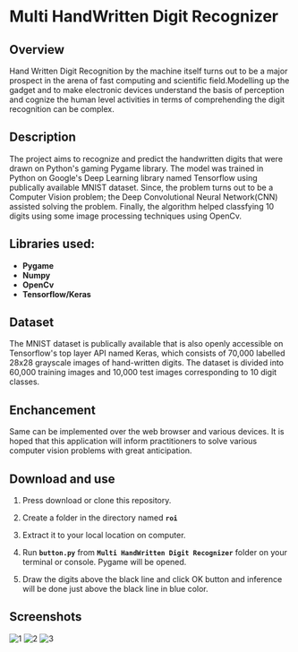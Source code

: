 # Multi HandWritten Digit Recognizer

## Overview 
Hand Written Digit Recognition by the machine itself turns out to be a major prospect in the arena of fast computing and scientific field.Modelling up the gadget and to make electronic devices understand the basis of perception and cognize the human level activities in terms of comprehending the digit recognition can be complex.

## Description
The project aims to recognize and predict the handwritten digits that were drawn on Python's gaming Pygame library. The model was trained in Python on Google's Deep Learning library named Tensorflow using publically available MNIST dataset. Since, the problem turns out to be a Computer Vision problem; the Deep Convolutional Neural Network(CNN) assisted solving the problem. Finally, the algorithm helped classfying 10 digits using some image processing techniques using OpenCv.

## Libraries used:
* **Pygame**
* **Numpy**
* **OpenCv**
* **Tensorflow/Keras**

## Dataset 
The MNIST dataset is publically available that is also openly accessible on Tensorflow's top layer API named Keras, which consists of 70,000 labelled 28x28 grayscale images of hand-written digits. The dataset is divided into 60,000 training images and 10,000 test images corresponding to 10 digit classes.

## Enchancement
Same can be implemented over the web browser and various devices. It is hoped that this application will inform practitioners to solve various computer vision problems with great anticipation.

## Download and use
1. Press download or clone this repository.
2. Create a folder in the directory named **```roi```**
3. Extract it to your local location on computer.
4. Run **```button.py```** from **```Multi HandWritten Digit Recognizer```** folder on your terminal or console. Pygame will be opened.

5. Draw the digits above the black line and click OK button and inference will be done just above the black line in blue color.

## Screenshots

![1](https://user-images.githubusercontent.com/48504947/70750075-aa9b0a80-1d53-11ea-8ee0-ccd0f92ae664.png)
![2](https://user-images.githubusercontent.com/48504947/70750076-aa9b0a80-1d53-11ea-92ec-93b1f2cb14da.png)
![3](https://user-images.githubusercontent.com/48504947/70750077-ab33a100-1d53-11ea-8d4b-80db4a71fbd4.png)

